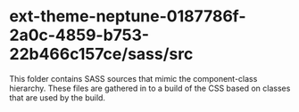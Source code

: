 # ext-theme-neptune-0187786f-2a0c-4859-b753-22b466c157ce/sass/src

This folder contains SASS sources that mimic the component-class hierarchy. These files
are gathered in to a build of the CSS based on classes that are used by the build.
